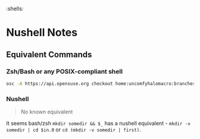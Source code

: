 :shells:

# Nushell Notes

## Equivalent Commands

### Zsh/Bash or any POSIX-compliant shell

```sh
osc -A https://api.opensuse.org checkout home:uncomfyhalomacro:branches:utilities/fzf && cd $_
```

### Nushell

> No known equivalent

It seems bash/zsh `mkdir somedir && $_` has a nushell equivalent - `mkdir -v somedir | cd $in.0`
or `cd (mkdir -v somedir | first)`.

